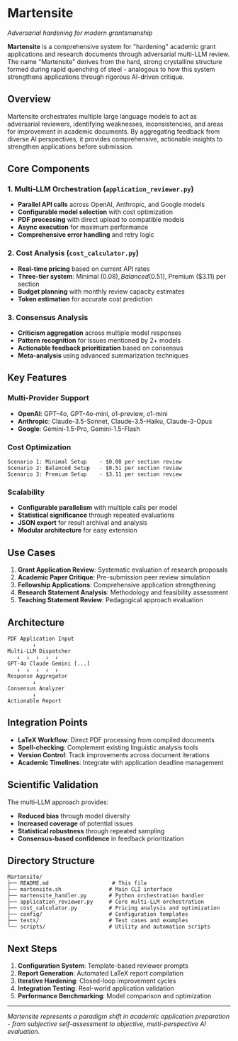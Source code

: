 # Martensite

*Adversarial hardening for modern grantsmanship*

**Martensite** is a comprehensive system for "hardening" academic grant applications and research documents through adversarial multi-LLM review. The name "Martensite" derives from the hard, strong crystalline structure formed during rapid quenching of steel - analogous to how this system strengthens applications through rigorous AI-driven critique.

## Overview

Martensite orchestrates multiple large language models to act as adversarial reviewers, identifying weaknesses, inconsistencies, and areas for improvement in academic documents. By aggregating feedback from diverse AI perspectives, it provides comprehensive, actionable insights to strengthen applications before submission.

## Core Components

### 1. Multi-LLM Orchestration (`application_reviewer.py`)
- **Parallel API calls** across OpenAI, Anthropic, and Google models
- **Configurable model selection** with cost optimization
- **PDF processing** with direct upload to compatible models
- **Async execution** for maximum performance
- **Comprehensive error handling** and retry logic

### 2. Cost Analysis (`cost_calculator.py`)
- **Real-time pricing** based on current API rates
- **Three-tier system**: Minimal ($0.08), Balanced ($0.51), Premium ($3.11) per section
- **Budget planning** with monthly review capacity estimates
- **Token estimation** for accurate cost prediction

### 3. Consensus Analysis
- **Criticism aggregation** across multiple model responses
- **Pattern recognition** for issues mentioned by 2+ models
- **Actionable feedback prioritization** based on consensus
- **Meta-analysis** using advanced summarization techniques

## Key Features

### Multi-Provider Support
- **OpenAI**: GPT-4o, GPT-4o-mini, o1-preview, o1-mini
- **Anthropic**: Claude-3.5-Sonnet, Claude-3.5-Haiku, Claude-3-Opus
- **Google**: Gemini-1.5-Pro, Gemini-1.5-Flash

### Cost Optimization
```
Scenario 1: Minimal Setup    - $0.08 per section review
Scenario 2: Balanced Setup   - $0.51 per section review  
Scenario 3: Premium Setup    - $3.11 per section review
```

### Scalability
- **Configurable parallelism** with multiple calls per model
- **Statistical significance** through repeated evaluations
- **JSON export** for result archival and analysis
- **Modular architecture** for easy extension

## Use Cases

1. **Grant Application Review**: Systematic evaluation of research proposals
2. **Academic Paper Critique**: Pre-submission peer review simulation
3. **Fellowship Applications**: Comprehensive application strengthening
4. **Research Statement Analysis**: Methodology and feasibility assessment
5. **Teaching Statement Review**: Pedagogical approach evaluation

## Architecture

```
PDF Application Input
        ↓
Multi-LLM Dispatcher
   ↓  ↓  ↓  ↓  ↓
GPT-4o Claude Gemini [...]
   ↓  ↓  ↓  ↓  ↓
Response Aggregator
        ↓
Consensus Analyzer
        ↓
Actionable Report
```

## Integration Points

- **LaTeX Workflow**: Direct PDF processing from compiled documents
- **Spell-checking**: Complement existing linguistic analysis tools
- **Version Control**: Track improvements across document iterations
- **Academic Timelines**: Integrate with application deadline management

## Scientific Validation

The multi-LLM approach provides:
- **Reduced bias** through model diversity
- **Increased coverage** of potential issues
- **Statistical robustness** through repeated sampling
- **Consensus-based confidence** in feedback prioritization

## Directory Structure

```
Martensite/
├── README.md                    # This file
├── martensite.sh               # Main CLI interface
├── martensite_handler.py       # Python orchestration handler
├── application_reviewer.py     # Core multi-LLM orchestration
├── cost_calculator.py          # Pricing analysis and optimization
├── config/                     # Configuration templates
├── tests/                      # Test cases and examples
└── scripts/                    # Utility and automation scripts
```

## Next Steps

1. **Configuration System**: Template-based reviewer prompts
2. **Report Generation**: Automated LaTeX report compilation  
3. **Iterative Hardening**: Closed-loop improvement cycles
4. **Integration Testing**: Real-world application validation
5. **Performance Benchmarking**: Model comparison and optimization

---

*Martensite represents a paradigm shift in academic application preparation - from subjective self-assessment to objective, multi-perspective AI evaluation.*